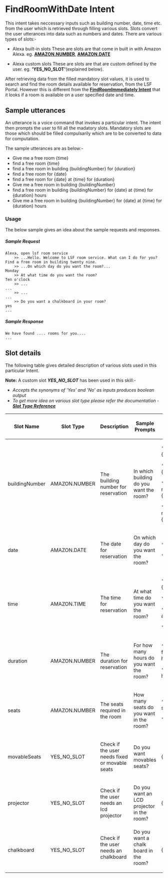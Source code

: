 # FindRoomWithDate Intent

This intent takes neccessary inputs such as building number, date, time etc. from the user which is retrieved through filling various slots. Slots convert the user utterances into data such as numbers and dates. There are various types of slots:-

* Alexa built-in slots
These are slots are that come in built in with Amazon Alexa. eg. [**AMAZON.NUMBER**](https://developer.amazon.com/en-US/docs/alexa/custom-skills/slot-type-reference.html#number), [**AMAZON.DATE**](https://developer.amazon.com/en-US/docs/alexa/custom-skills/slot-type-reference.html#date)

* Alexa custom slots
These are slots are that are custom defined by the user. eg. **'YES_NO_SLOT'**(explained below).

After retrieving data from the filled mandatory slot values, it is used to search and find the room details available for reservation, from the LSF Portal. However this is different from the [**FindRoomImmediately Intent**](./docs/room_search_immediately.md) that it looks if a room is available on a user specified date and time.

## Sample utterances
An utterance is a voice command that invokes a particular intent. The intent then prompts the user to fill all the madatory slots. Mandatory slots are those which should be filled compulsarily which are to be converted to data for computation. 

The sample utterances are as below:-
* Give me a free room {time}
* find a free room {time}
* find a free room in building {buildingNumber} for  {duration} 
* find a free room for {date}
* find a free room for {date} at {time}  for {duration} 
* Give me a free room in building {buildingNumber}
* find a free room in building {buildingNumber} for {date} at {time}  for {duration}  hours
* Give me a free room in building {buildingNumber} for {date} at {time}  for {duration}  hours

### Usage

The below sample gives an idea about the sample requests and responses.

##### Sample Request

```text
Alexa, open lsf room service
	>> ...Hello. Welcome to LSF room service. What can I do for you?
Find a free room in building twenty nine.
	>> ...On which day do you want the room?...
Monday
	>> At what time do you want the room?
Ten o'clock    
	>> ...
...
	>> ...
...
	>> Do you want a chalkboard in your room?
yes    
...
```

##### Sample Response

```text
We have found .... rooms for you....
...
```

## Slot details
The following table gives detailed description of various slots used in this particular Intent.

**Note:** A custom slot ***YES_NO_SLOT*** has been used in this skill:-
* *Accepts the synonyms of 'Yes' and 'No' as inputs produces boolean output*
* *To get more idea on various slot type please refer the documentation - [**Slot Type Reference**](https://developer.amazon.com/en-US/docs/alexa/custom-skills/slot-type-reference.html)*

<div class="table-wrap">
	<table class="wrapped confluenceTable tablesorter tablesorter-default stickyTableHeaders" role="grid">
		<colgroup><col><col><col><col></colgroup>
			<thead class="tableFloatingHeader">
				<tr role="row" class="tablesorter-headerRow">
					<th align="center" class="cTh tablesorter-header sortableHeader tablesorter-headerUnSorted" data-column="0" tabindex="0" scope="col" role="columnheader" aria-disabled="false" unselectable="on" aria-sort="none" aria-label="Name: No sort applied, activate to apply an ascending sort"><div class="tablesorter-header-inner"><p>Slot Name</p></div></th>
					<th align="center" class="cTh tablesorter-header sortableHeader tablesorter-headerUnSorted" data-column="1" tabindex="0" scope="col" role="columnheader" aria-disabled="false" unselectable="on" aria-sort="none" aria-label="Address: No sort applied, activate to apply an ascending sort"><div class="tablesorter-header-inner"><p>Slot Type</p></div></th>
					<th align="center" class="cTh tablesorter-header sortableHeader tablesorter-headerUnSorted" data-column="2" tabindex="0" scope="col" role="columnheader" aria-disabled="false" unselectable="on" aria-sort="none" aria-label="Input: No sort applied, activate to apply an ascending sort"><div class="tablesorter-header-inner"><p>Description</p></div></th>
					<th align="center" class="cTh tablesorter-header sortableHeader tablesorter-headerUnSorted" data-column="3" tabindex="0" scope="col" role="columnheader" aria-disabled="false" unselectable="on" aria-sort="none" aria-label="Output: No sort applied, activate to apply an ascending sort"><div class="tablesorter-header-inner"><p>Sample Prompts</p></div></th>
					<th align="center" class="cTh tablesorter-header sortableHeader tablesorter-headerUnSorted" data-column="3" tabindex="0" scope="col" role="columnheader" aria-disabled="false" unselectable="on" aria-sort="none" aria-label="Output: No sort applied, activate to apply an ascending sort"><div class="tablesorter-header-inner"><p>Sample Utterances</p></div></th>
				</tr>
			</thead>
			<tbody aria-live="polite" aria-relevant="all">
				<tr role="row">
					<td class="cTd"><p>buildingNumber</p></td>
					<td class="cTd"><p>AMAZON.NUMBER</p>
					<td class="cTd"><p>The building number for reservation</p>
					<td class="cTd"><p>In which building do you want the room?</p>
					<td class="cTd"><p>* {buildingNumber}</p>
									<p>* in building {buildingNumber}</p>
									<p>* building number {buildingNumber}</p>
									<p>* in building number {buildingNumber}</p></td>
				</tr>
				<tr role="row">
					<td class="cTd"><p>date</p></td>
					<td class="cTd"><p>AMAZON.DATE</p></td>
					<td class="cTd"><p>The date for reservation</p></td>
					<td class="cTd"><p>On which day do you want the room?</p></td>
					<td class="cTd"><p>* {date}</p>
									<p>* on {date}</p></td>
				</tr>
				<tr role="row">
					<td class="cTd"><p>time</p></td>
					<td class="cTd"><p>AMAZON.TIME</p></td>
					<td class="cTd"><p>The time for reservation</p></td>
					<td class="cTd"><p>At what time do you want the room?</p></td>
					<td class="cTd"><p>* I want the room {time}</p>
                                    <p>* {time}</p>
									<p>* I want the room at {time}</p>
                                    <p>* at {time}</p></td>
				</tr>
				<tr role="row">
					<td class="cTd"><p>duration</p></td>
					<td class="cTd"><p>AMAZON.NUMBER</p></td>
					<td class="cTd"><p>The duration for reservation</p></td>
					<td class="cTd"><p>For how many hours do you want the room?</p></td>
					<td class="cTd"><p>* I want the room for {duration} hours</p>
                                    <p>* {duration} hours</p></td>
				</tr>
				<tr role="row">
					<td class="cTd"><p>seats</p></td>
					<td class="cTd"><p>AMAZON.NUMBER</p></td>
					<td class="cTd"><p>The seats required in the room</p></td>
					<td class="cTd"><p>How many seats do you want in the room?</p></td>
					<td class="cTd"><p>* I want {seats} seats</p>
                                    <p>* {seats}</p></td>
				</tr>
				<tr role="row">
					<td class="cTd"><p>movableSeats</p></td>
					<td class="cTd"><p>YES_NO_SLOT</p></td>
					<td class="cTd"><p>Check if the user needs fixed or movable seats</p></td>
					<td class="cTd"><p>Do you want movables seats?</p></td>
					<td class="cTd"><p>{movableSeats}</p></td>
				</tr>
				<tr role="row">
					<td class="cTd"><p>projector</p></td>
					<td class="cTd"><p>YES_NO_SLOT</p></td>
					<td class="cTd"><p>Check if the user needs an lcd projector</p></td>
					<td class="cTd"><p>Do you want an LCD projector in the room?</p></td>
					<td class="cTd"><p>{projector}</p></td>
				</tr>
				<tr role="row">
					<td class="cTd"><p>chalkboard</p></td>
					<td class="cTd"><p>YES_NO_SLOT</p></td>
					<td class="cTd">Check if the user needs an chalkboard<p></p></td>
					<td class="cTd">Do you want a chalk board in the room?<p></p></td>
					<td class="cTd"><p>{chalkboard}</p></td>
				</tr>				
			</tbody>
		</table>
	</div>

